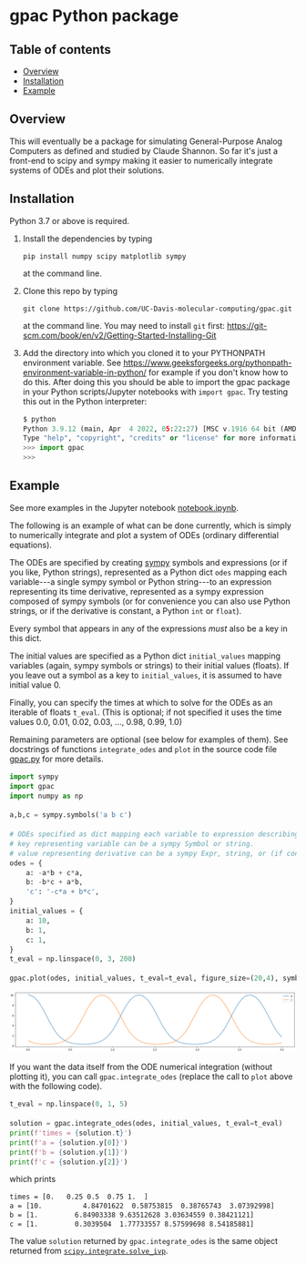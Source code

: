 # gpac Python package



## Table of contents

* [Overview](#overview)
* [Installation](#installation)
* [Example](#example)


## Overview
This will eventually be a package for simulating General-Purpose Analog Computers as defined and studied by Claude Shannon. So far it's just a front-end to scipy and sympy making it easier to numerically integrate systems of ODEs and plot their solutions.

## Installation
Python 3.7 or above is required.

1. Install the dependencies by typing  
   ```
   pip install numpy scipy matplotlib sympy
   ```
   at the command line.

2. Clone this repo by typing 
   ```
   git clone https://github.com/UC-Davis-molecular-computing/gpac.git
   ```
   at the command line. You may need to install `git` first: https://git-scm.com/book/en/v2/Getting-Started-Installing-Git

3. Add the directory into which you cloned it to your PYTHONPATH environment variable. See https://www.geeksforgeeks.org/pythonpath-environment-variable-in-python/ for example if you don't know how to do this. After doing this you should be able to import the gpac package in your Python scripts/Jupyter notebooks with `import gpac`. Try testing this out in the Python interpreter:
    ```python
    $ python
    Python 3.9.12 (main, Apr  4 2022, 05:22:27) [MSC v.1916 64 bit (AMD64)] :: Anaconda, Inc. on win32
    Type "help", "copyright", "credits" or "license" for more information.
    >>> import gpac
    >>>
    ```

## Example
See more examples in the Jupyter notebook [notebook.ipynb](notebook.ipynb).

The following is an example of what can be done currently, which is simply to numerically integrate and plot a system of ODEs (ordinary differential equations).

The ODEs are specified by creating [sympy](https://www.sympy.org/) symbols and expressions (or if you like, Python strings), represented as a Python dict `odes` mapping each variable---a single sympy symbol or Python string---to an expression representing its time derivative, represented as a sympy expression composed of sympy symbols (or for convenience you can also use Python strings, or if the derivative is constant, a Python `int` or `float`).

Every symbol that appears in any of the expressions *must* also be a key in this dict.

The initial values are specified as a Python dict `initial_values` mapping variables (again, sympy symbols or strings) to their initial values (floats). If you leave out a symbol as a key to `initial_values`, it is assumed to have initial value 0.

Finally, you can specify the times at which to solve for the ODEs as an iterable of floats `t_eval`. (This is optional; if not specified it uses the time values 0.0, 0.01, 0.02, 0.03, ..., 0.98, 0.99, 1.0)

Remaining parameters are optional (see below for examples of them). See docstrings of functions
`integrate_odes` and `plot` in the source code file [gpac.py](gpac/gpac.py) for more details.

```python
import sympy
import gpac
import numpy as np

a,b,c = sympy.symbols('a b c')

# ODEs specified as dict mapping each variable to expression describing its derivative.
# key representing variable can be a sympy Symbol or string.
# value representing derivative can be a sympy Expr, string, or (if constant) int or float.
odes = {
    a: -a*b + c*a, 
    b: -b*c + a*b,
    'c': '-c*a + b*c', 
}
initial_values = {
    a: 10,
    b: 1,
    c: 1,
}
t_eval = np.linspace(0, 3, 200)

gpac.plot(odes, initial_values, t_eval=t_eval, figure_size=(20,4), symbols_to_plot=[a,c])
```

![](images/rps-a-c.png)

If you want the data itself from the ODE numerical integration (without plotting it), you can call `gpac.integrate_odes` (replace the call to `plot` above with the following code).

```python
t_eval = np.linspace(0, 1, 5)

solution = gpac.integrate_odes(odes, initial_values, t_eval=t_eval)
print(f'times = {solution.t}')
print(f'a = {solution.y[0]}')
print(f'b = {solution.y[1]}')
print(f'c = {solution.y[2]}')
```
which prints
```
times = [0.   0.25 0.5  0.75 1.  ]
a = [10.          4.84701622  0.58753815  0.38765743  3.07392998]
b = [1.         6.84903338 9.63512628 3.03634559 0.38421121]
c = [1.         0.3039504  1.77733557 8.57599698 8.54185881]
```
The value `solution` returned by `gpac.integrate_odes` is the same object returned from [`scipy.integrate.solve_ivp`](https://docs.scipy.org/doc/scipy/reference/generated/scipy.integrate.solve_ivp.html).